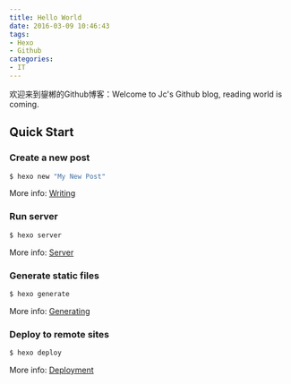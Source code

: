 ```yaml
---
title: Hello World
date: 2016-03-09 10:46:43
tags:
- Hexo
- Github
categories:
- IT
---
```

欢迎来到鋆郴的Github博客：Welcome to Jc's Github blog, reading world is coming.<!--more-->

## Quick Start

### Create a new post

``` bash
$ hexo new "My New Post"
```

More info: [Writing](https://hexo.io/docs/writing.html)

### Run server

``` bash
$ hexo server
```

More info: [Server](https://hexo.io/docs/server.html)

### Generate static files

``` bash
$ hexo generate
```

More info: [Generating](https://hexo.io/docs/generating.html)

### Deploy to remote sites

``` bash
$ hexo deploy
```

More info: [Deployment](https://hexo.io/docs/deployment.html)
